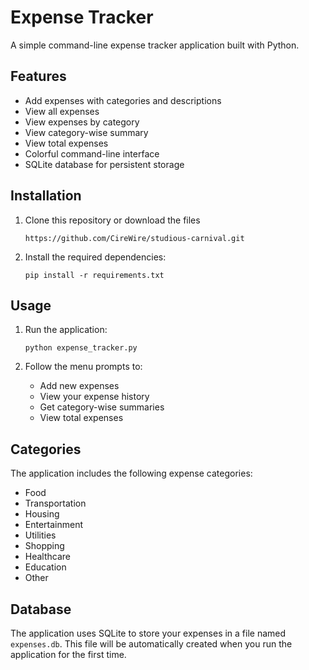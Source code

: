 # Expense Tracker

A simple command-line expense tracker application built with Python.

## Features

- Add expenses with categories and descriptions
- View all expenses
- View expenses by category
- View category-wise summary
- View total expenses
- Colorful command-line interface
- SQLite database for persistent storage

## Installation

1. Clone this repository or download the files
   ```
   https://github.com/CireWire/studious-carnival.git
   ```
3. Install the required dependencies:
   ```
   pip install -r requirements.txt
   ```

## Usage

1. Run the application:
   ```
   python expense_tracker.py
   ```

2. Follow the menu prompts to:
   - Add new expenses
   - View your expense history
   - Get category-wise summaries
   - View total expenses

## Categories

The application includes the following expense categories:
- Food
- Transportation
- Housing
- Entertainment
- Utilities
- Shopping
- Healthcare
- Education
- Other

## Database

The application uses SQLite to store your expenses in a file named `expenses.db`. This file will be automatically created when you run the application for the first time. 
